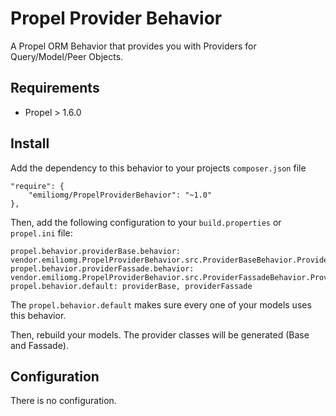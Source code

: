 # Propel Provider Behavior

A Propel ORM Behavior that provides you with Providers for Query/Model/Peer Objects.

## Requirements

- Propel > 1.6.0

## Install

Add the dependency to this behavior to your projects `composer.json` file

    "require": {
        "emiliomg/PropelProviderBehavior": "~1.0"
    },

Then, add the following configuration to your `build.properties` or `propel.ini` file:

    propel.behavior.providerBase.behavior: vendor.emiliomg.PropelProviderBehavior.src.ProviderBaseBehavior.ProviderBaseBehavior
    propel.behavior.providerFassade.behavior: vendor.emiliomg.PropelProviderBehavior.src.ProviderFassadeBehavior.ProviderFassadeBehavior
    propel.behavior.default: providerBase, providerFassade

The `propel.behavior.default` makes sure every one of your models uses this behavior.

Then, rebuild your models. The provider classes will be generated (Base and Fassade).

## Configuration

There is no configuration.
